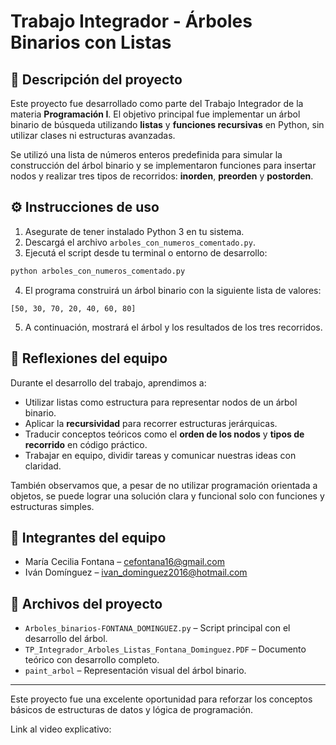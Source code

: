 # Trabajo Integrador - Árboles Binarios con Listas

## 📌 Descripción del proyecto

Este proyecto fue desarrollado como parte del Trabajo Integrador de la materia **Programación I**. El objetivo principal fue implementar un árbol binario de búsqueda utilizando **listas** y **funciones recursivas** en Python, sin utilizar clases ni estructuras avanzadas.

Se utilizó una lista de números enteros predefinida para simular la construcción del árbol binario y se implementaron funciones para insertar nodos y realizar tres tipos de recorridos: **inorden**, **preorden** y **postorden**.

## ⚙️ Instrucciones de uso

1. Asegurate de tener instalado Python 3 en tu sistema.
2. Descargá el archivo `arboles_con_numeros_comentado.py`.
3. Ejecutá el script desde tu terminal o entorno de desarrollo:

```bash
python arboles_con_numeros_comentado.py
```

4. El programa construirá un árbol binario con la siguiente lista de valores:

```
[50, 30, 70, 20, 40, 60, 80]
```

5. A continuación, mostrará el árbol y los resultados de los tres recorridos.

## 🧠 Reflexiones del equipo

Durante el desarrollo del trabajo, aprendimos a:

- Utilizar listas como estructura para representar nodos de un árbol binario.
- Aplicar la **recursividad** para recorrer estructuras jerárquicas.
- Traducir conceptos teóricos como el **orden de los nodos** y **tipos de recorrido** en código práctico.
- Trabajar en equipo, dividir tareas y comunicar nuestras ideas con claridad.

También observamos que, a pesar de no utilizar programación orientada a objetos, se puede lograr una solución clara y funcional solo con funciones y estructuras simples.

## 👥 Integrantes del equipo

- María Cecilia Fontana – cefontana16@gmail.com
- Iván Domínguez – ivan_dominguez2016@hotmail.com

## 📁 Archivos del proyecto

- `Arboles_binarios-FONTANA_DOMINGUEZ.py` – Script principal con el desarrollo del árbol.
- `TP_Integrador_Arboles_Listas_Fontana_Dominguez.PDF` – Documento teórico con desarrollo completo.
- `paint_arbol` – Representación visual del árbol binario.

---

Este proyecto fue una excelente oportunidad para reforzar los conceptos básicos de estructuras de datos y lógica de programación.

Link al video explicativo: 